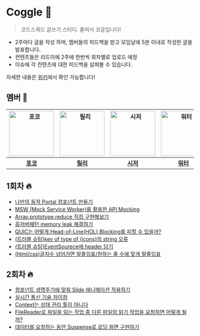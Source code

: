 # Coggle 🥽
> 코드스쿼드 글쓰기 스터디. 줄여서 코글입니다!

- 2주마다 글을 작성 하며, 멤버들의 피드백을 받고 모임날에 5분 이내로 작성한 글을 발표합니다.
- 컨텐츠들은 리드미에 2주에 한번씩 회차별로 업로드 예정
- 이슈에 각 컨텐츠에 대한 피드백을 살펴볼 수 있습니다.

자세한 내용은 [위키](https://github.com/codesquad2023-fe-study/Coggle/wiki)에서 확인 가능합니다!

## 멤버 🌿

| <img src="https://avatars.githubusercontent.com/u/101160636?v=4" width="120" alt="포코"> | <img src="https://avatars.githubusercontent.com/u/88878874?v=4" width="120" alt="릴리"> | <img src="https://avatars.githubusercontent.com/u/76683390?v=4" width="120" alt="시저"> | <img src="https://avatars.githubusercontent.com/u/104904719?v=4" width="120" alt="워터"> | <img src="https://avatars.githubusercontent.com/u/115215178?v=4" width="120" alt="다온"> | <img src="https://avatars.githubusercontent.com/u/96980857?v=4" width="120" alt="아켄"> | <img src="https://avatars.githubusercontent.com/u/96381221?v=4" width="120" alt="스눕"> |
| :----: | :----: | :----: | :----: | :----: | :----: | :----: |
| [**포코**](https://github.com/poco111) | [**릴리**](https://github.com/ahnlook) | [**시저**](https://github.com/caesar1030) | [**워터**](https://github.com/yesolyo) | [**다온**](https://github.com/saseungg) | [**아켄**](https://github.com/aken-you) | [**스눕**](https://github.com/realsnoopso) |

## 1회차 🔥
- [나만의 동적 Portal 컴포넌트 만들기](https://pocoding.tistory.com/117)
- [MSW (Mock Service Worker)를 활용한 API Mocking](https://velog.io/@saseungg/MSW-Mock-Service-Worker%EB%A5%BC-%ED%99%9C%EC%9A%A9%ED%95%9C-API-Mocking)
- [Array.prototype.reduce 직접 구현해보기](https://velog.io/@kinsk2839/Array.prototype.reduce-%EC%A7%81%EC%A0%91-%EA%B5%AC%ED%98%84%ED%95%B4%EB%B3%B4%EA%B8%B0)
- [옵저버패턴 memory leak 해결하기](https://caesar1030.tistory.com/8)
- [QUIC는 어떻게 Head-of-Line(HOL) Blocking를 피할 수 있을까?](https://github.com/ahnlook/TIL/blob/master/Blog/QUIC.md)
- [(트러블 슈팅)key of type of (icons)의 string 오류](https://dev-logbook.tistory.com/31)
- [(트러블 슈팅)EventSourece에 header 담기](https://dev-logbook.tistory.com/32)
- [(html/css)글자수 넘어가면 말줄임표/원하는 줄 수에 맞게 말줄임표](https://dev-logbook.tistory.com/36)


## 2회차 🔥
- [컴포넌트 생명주기에 맞춰 Slide 애니메이션 적용하기](https://snoop.so/dialogSlideAnimation/)  
- [실시간 통신 기술 차이점](https://dev-logbook.tistory.com/38)
- [Context는 상태 관리 툴이 아니다](https://caesar1030.tistory.com/9)
- [FileReader로 파일을 읽는 작업 중 다른 파일의 읽기 작업을 요청하면 어떻게 될까?](https://github.com/ahnlook/TIL/blob/master/Blog/%08FileReader.md)
- [데이터를 요청하는 동안 Suspense로 로딩 화면 구현하기](https://velog.io/@kinsk2839/%EB%8D%B0%EC%9D%B4%ED%84%B0%EB%A5%BC-%EC%9A%94%EC%B2%AD%ED%95%98%EB%8A%94-%EB%8F%99%EC%95%88-Suspense%EB%A5%BC-%EC%9D%B4%EC%9A%A9%ED%95%B4-%EB%A1%9C%EB%94%A9-%ED%99%94%EB%A9%B4-%EA%B5%AC%ED%98%84%ED%95%98%EA%B8%B0)  
